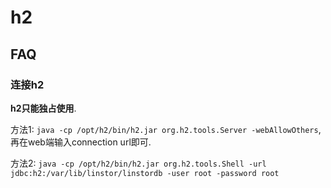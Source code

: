 # h2

## FAQ
### 连接h2
**h2只能独占使用**.

方法1:
`java -cp /opt/h2/bin/h2.jar org.h2.tools.Server -webAllowOthers`, 再在web端输入connection url即可.

方法2:
`java -cp /opt/h2/bin/h2.jar org.h2.tools.Shell -url jdbc:h2:/var/lib/linstor/linstordb -user root -password root`
